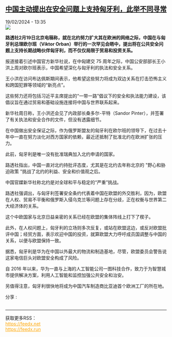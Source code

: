 <!--1708346701000-->
[中国主动提出在安全问题上支持匈牙利，此举不同寻常](https://www.rfi.fr/cn/%E4%B8%AD%E5%9B%BD/20240219-%E4%B8%AD%E5%9B%BD%E4%B8%BB%E5%8A%A8%E6%8F%90%E5%87%BA%E5%9C%A8%E5%AE%89%E5%85%A8%E9%97%AE%E9%A2%98%E4%B8%8A%E6%94%AF%E6%8C%81%E5%8C%88%E7%89%99%E5%88%A9%EF%BC%8C%E6%AD%A4%E4%B8%BE%E4%B8%8D%E5%90%8C%E5%AF%BB%E5%B8%B8)
------

<div>19/02/2024 - 13:35</div><img src="https://s.rfi.fr/media/display/9e7734da-f3a3-11ec-aee5-005056bf30b7/w:1280/p:16x9/zggbtg.png"><p><strong>路透社2月19日北京电稿称，就在北约努力扩大其在欧洲的网络之际，中国在与匈牙利总理欧尔班（Viktor Orban）举行的一次罕见会晤中，提出将在公共安全问题上支持长期战略伙伴匈牙利，而不仅仅局限于贸易和投资关系。        </strong></p><div><p>报道接着引述中国官方新华社说，在中匈建交 75 周年之际，中国公安部部长王小洪上周对欧尔班表示，中国希望深化与匈牙利的执法和安全关系。</p><p>王小洪在访问布达佩斯期间表示，他希望这些努力将成为双边关系在打击恐怖主义和跨国犯罪等领域的“新亮点”。</p><p>这些努力还将包括习近平主席提出的“一带一路”倡议下的安全和执法能力建设，该倡议旨在通过贸易和基础设施连接将中国与世界联系起来。</p><p>新华社周日称，王小洪还会见了内政部长桑多尔-平特（Sandor Pinter），并签署了有关执法和安全合作的文件，但没有透露细节。</p><p>在中国做出安全保证之际，作为俄罗斯盟友的匈牙利在欧尔班的领导下，在过去十年中一直在努力淡化对西方国家的依赖，最近还抵制了批准北约在欧洲扩张的压力。</p><p>此前，匈牙利是唯一没有批准瑞典加入北约申请的国家。</p><p>路透社指出，中国一直对北约持批评态度，尤其是在北约去年称北京的 "野心和胁迫政策 "挑战了北约的利益、安全和价值观之后。</p><p>中国官媒新华社称北约是对全球和平与稳定的“严重”挑战。</p><p>路透社强调出，与匈牙利签署安全条约代表着中国在欧盟的外交胜利，因为，欧盟在人权、贸易不平衡和俄罗斯入侵乌克兰等问题上存在分歧，正在权衡与世界第二大经济体的关系。</p><p>这个中欧国家与北京日益亲密的关系已经在欧盟的集体阵线上打下了楔子。</p><p>此外，在人权问题上，匈牙利的立场则多次反复，或站在欧盟这边，或反对欧盟批评中国；经贸方面，表示欢迎中国的投资，就算欧盟大力呼吁成员国调整与中国的关系，以便与欧盟保持一致。</p><p>据悉，匈牙利是华为在中国以外最大的物流和制造基地，尽管，欧盟委员会警告说这家电信巨头对欧盟安全构成了风险。</p><p>自 2016 年以来，华为一直与上海的人工智能公司一图科技合作，致力于为智慧城市提供解决方案，利用人工智能和监控加强公共安全和治安。</p><p>另值得注意，匈牙利很快地将成为中国汽车制造商比亚迪首个欧洲工厂的所在地。</p><div data-selfpromo-newsletter></div><div data-selfpromo-app></div></div><div><div>分享 :</div><div><a href="https://www.facebook.com/dialog/share?app_id=113191652055439&amp;href=https%3A%2F%2Frfi.my%2FAMDF.F&amp;redirect_uri=https%3A%2F%2Fwww.rfi.fr%2Fcn%2F%25E4%25B8%25AD%25E5%259B%25BD%2F20240219-%25E4%25B8%25AD%25E5%259B%25BD%25E4%25B8%25BB%25E5%258A%25A8%25E6%258F%2590%25E5%2587%25BA%25E5%259C%25A8%25E5%25AE%2589%25E5%2585%25A8%25E9%2597%25AE%25E9%25A2%2598%25E4%25B8%258A%25E6%2594%25AF%25E6%258C%2581%25E5%258C%2588%25E7%2589%2599%25E5%2588%25A9%25EF%25BC%258C%25E6%25AD%25A4%25E4%25B8%25BE%25E4%25B8%258D%25E5%2590%258C%25E5%25AF%25BB%25E5%25B8%25B8&amp;locale=zh_CN" target="_blank" rel="noopener nofollow"><span></span></a><a href="whatsapp://send?text=%E4%B8%AD%E5%9B%BD%E4%B8%BB%E5%8A%A8%E6%8F%90%E5%87%BA%E5%9C%A8%E5%AE%89%E5%85%A8%E9%97%AE%E9%A2%98%E4%B8%8A%E6%94%AF%E6%8C%81%E5%8C%88%E7%89%99%E5%88%A9%EF%BC%8C%E6%AD%A4%E4%B8%BE%E4%B8%8D%E5%90%8C%E5%AF%BB%E5%B8%B8%20-%20https%3A%2F%2Frfi.my%2FAMDF.W" target="_blank" rel="noopener nofollow"><span></span></a><a href="https://web.whatsapp.com/send?text=%E4%B8%AD%E5%9B%BD%E4%B8%BB%E5%8A%A8%E6%8F%90%E5%87%BA%E5%9C%A8%E5%AE%89%E5%85%A8%E9%97%AE%E9%A2%98%E4%B8%8A%E6%94%AF%E6%8C%81%E5%8C%88%E7%89%99%E5%88%A9%EF%BC%8C%E6%AD%A4%E4%B8%BE%E4%B8%8D%E5%90%8C%E5%AF%BB%E5%B8%B8%20-%20https%3A%2F%2Frfi.my%2FAMDF.W" target="_blank" rel="noopener nofollow"><span></span></a><a href="https://x.com/intent/tweet?url=https%3A%2F%2Frfi.my%2FAMDF.X&amp;via=RFI_Cn&amp;related=RFI_Cn&amp;text=%E4%B8%AD%E5%9B%BD%E4%B8%BB%E5%8A%A8%E6%8F%90%E5%87%BA%E5%9C%A8%E5%AE%89%E5%85%A8%E9%97%AE%E9%A2%98%E4%B8%8A%E6%94%AF%E6%8C%81%E5%8C%88%E7%89%99%E5%88%A9%EF%BC%8C%E6%AD%A4%E4%B8%BE%E4%B8%8D%E5%90%8C%E5%AF%BB%E5%B8%B8&amp;lang=zh-cn" target="_blank" rel="noopener nofollow"><span></span></a><span data-root-share><share-button v-on:open="openModal"></share-button><share-modal v-if="displayModal" v-on:close="closeModal"></share-modal></span></div></div><br><hr><div>获取更多RSS：<br><a href="https://feedx.net" style="color:orange" target="_blank">https://feedx.net</a> <br><a href="https://feedx.run" style="color:orange" target="_blank">https://feedx.run</a><br></div>
